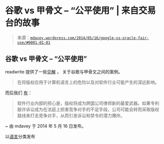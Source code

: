 <!--yml

category: 未分类

日期：2024 年 5 月 18 日 05:49:57

-->

# 谷歌 vs 甲骨文 – “公平使用” | 来自交易台的故事

> 来源：[`mdavey.wordpress.com/2014/05/16/google-vs-oracle-fair-use/#0001-01-01`](https://mdavey.wordpress.com/2014/05/16/google-vs-oracle-fair-use/#0001-01-01)

## 谷歌 vs 甲骨文 – “公平使用”

readwrite 提供了一些[见解](http://readwrite.com/2014/05/12/java-copyright-case-google-oracle#awesm=~oElorcMIOJVvfb) ， 关于谷歌与甲骨文之间的案例。

> 在将版权应用于计算机语言上的危险以及对软件行业可能产生的深远影响。

而后我们 [有](http://readwrite.com/2014/05/12/java-copyright-case-google-oracle#awesm=~oElorcMIOJVvfb)：

> 软件行业内部的担心是，版权将成为跨国公司律师新的最爱武器。如果专利敲诈诉讼成为在法庭上损害竞争对手的不足手段，公司可能会转而采取版权路线来打击竞争对手，从而引发诉讼和禁令的潜力爆炸。

~ 由 mdavey 于 2014 年 5 月 16 日发布。

以[语言](https://mdavey.wordpress.com/category/languages/)分类发布
